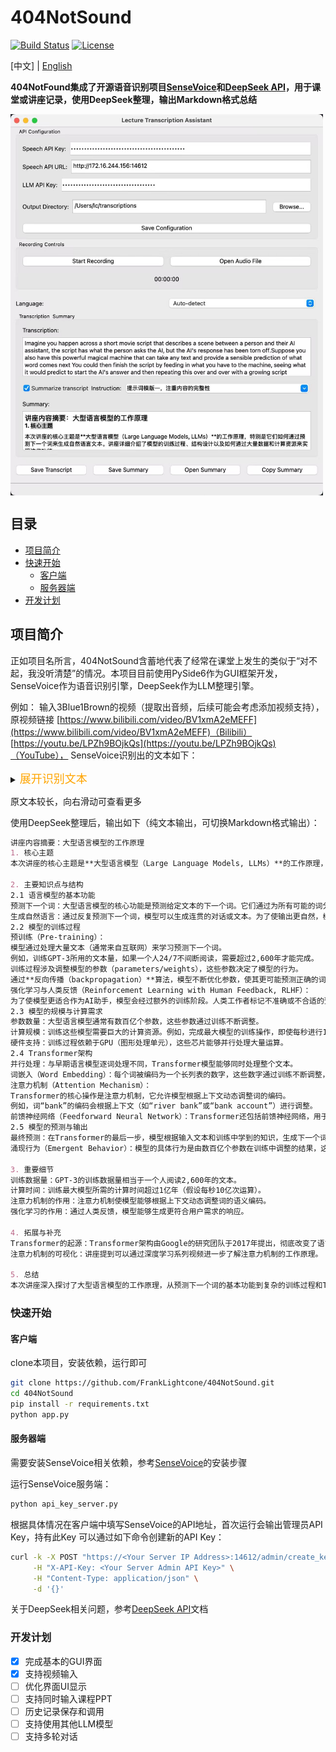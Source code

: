 # 404NotSound

[![Build Status](https://img.shields.io/badge/build-passing-brightgreen.svg)](https://your-build-url) [![License](https://img.shields.io/badge/license-MIT-blue.svg)](LICENSE)

[中文] | [English](../README.md)

**404NotFound集成了开源语音识别项目[SenseVoice](https://github.com/FunAudioLLM/SenseVoice)和[DeepSeek API](https://api-docs.deepseek.com/)，用于课堂或讲座记录，使用DeepSeek整理，输出Markdown格式总结**

[//]: # (![img_1.png]&#40;img_1.png&#41;{:height="50%" width="50%"})
<img src="img_1.png" width = "500" height = "610" alt="overview" align=center />

## 目录

*   [项目简介](#项目简介)
*   [快速开始](#快速开始)
    *   [客户端](#客户端)
    *   [服务器端](#服务器端)
*   [开发计划](#开发计划)

## 项目简介

正如项目名所言，404NotSound含蓄地代表了经常在课堂上发生的类似于“对不起，我没听清楚”的情况。本项目目前使用PySide6作为GUI框架开发，SenseVoice作为语音识别引擎，DeepSeek作为LLM整理引擎。

例如：
输入3Blue1Brown的视频（提取出音频，后续可能会考虑添加视频支持），原视频链接
[https://www.bilibili.com/video/BV1xmA2eMEFF](https://www.bilibili.com/video/BV1xmA2eMEFF)（Bilibili）
[https://youtu.be/LPZh9BOjkQs](https://youtu.be/LPZh9BOjkQs)（YouTube），
SenseVoice识别出的文本如下：
<details> 
<summary><font size="4" color="orange">展开识别文本</font></summary> 
<pre><code class="text-xl">Imagine you happen across a short movie script that describes a scene between a person and their AI assistant,
the script has what the person asks the AI, but the AI's response has been torn off.
Suppose you also have this powerful magical machine that can take any text and provide
a sensible prediction of what word comes next You could then finish the script by
feeding in what you have to the machine, seeing what it would predict to start
the AI's answer and then repeating this over and over with a growing script completing
the dialogue When you interact with a chatbot, this is exactly what's happening a large
language model is a sophisticated mathematical function that predicts what word comes
next for any piece.🎼of text instead of predicting one word with certainty, though, what
it does is assign a probability to all possible next words to build a chatbot What you do
is lay out some text that describes an interaction between a user and a hypothetical AI assistant
you add on whatever the user types in as the first part of that interaction and then you have the
model repeatedly predict the next word that such a hypothetical AI assistant would say in response
and that's what's presented to the user in doing,The output tends to look a lot more natural if
you allow it to select less likely words along the way at random, so what this means is even though
the model itself is deterministic, a given prompt typically gives a different answer each time it's
run.Models learn how to make these predictions by processing an enormous amount of text typically
pulled from the internet for a standard human to read the amount of text that was used to train GPT3,
for example, if they read nonstop 24/7, it would take over 2,600 years, larger models since then train
on much, much more.You can think of training a little bit like tuning the dials on a big machine, the
way that a language model behaves is entirely determined by these many different continuous values,
usually called parameters or weights.🎼Changing those parameters will change the probabilities that
the model gives for the next word on a given input, what puts the large in large language model is 
how they can have hundreds of billions of these parameters.No human ever deliberately sets those
parameters, instead they begin at random, meaning the model just outputs gibberish, but they are
repeatedly refined based on many example pieces of text.One of these training examples could be just
a handful of words, or it could be thousands, but in either case, the way this works is to pass in all
but the last word from that example into the model and compare the prediction that it makes with the
true last word from the example, an algorithm called back propagation is used to tweak all of the
parameters in such a way that it makes the model a little more likely to choose the true last word and
a little less likely to choose all the others.When you do this for many, many trillions of examples, not
only does the model start to give more accurate predictions on the training data, but it also starts to
make more reasonable predictions on text that it's never seen before.Given the huge number of parameters
and the enormous amount of training data, the scale of computation involved in training a large language
model is mind boggling.To illustrate, imagine that you could perform 1 billion editions and multiplications
every single second, how long do you think that it would take for you to do all of the operations involved
in training the largest language models?Do you think it would take a year, maybe something like 10,000
years, The answer is actually much more than that it's well over 100 million years.This is only part of
the story though This whole process is called pre-training The goal of auto completinglet a random passage
of text from the internet is very different from the goal of being a good AI assistant, to address this
chatbots undergo another type of training just as important called reinforcement learning with human feedback Workers flag unhelpful or problematic predictions and their corrections further change the model's parameters, making them more likely to give predictions that users prefer.Looking back at the pretraining though, this staggering amount of computation is only made possible by using special computer chips that are optimized for running many, many operations in parallel known as GPUs. However, not all language models can be easily parallelzed prior to 2017 Most language models would process text one word at a time, but then a team of researchers at Google introduced a new model known as the Transformer.Yeah.🎼Transformers don't read text from the start to the finish They soak it all in at once in parallel The very first step inside a transformer and most other language models for that matter is to associate each word with a long list of numbers The reason for this is that the training process only works with continuous values so you have to somehow encode language using numbers and each of these list of numbers may somehow encode the meaning of the corresponding word What makes transformers unique is their rely.On a special operation known asten.This operation gives all of these lists of numbers a chance to talk to one another and refine the meanings that they encode based on the context around, all done in parallel For example, the numbers encoding the word bank might be changed based on the context surrounding it to somehow encode the more specific notion of a river bank.Transformers typically also include a second type of operation known as a feed forwardward neural network, and this gives the model extra capacity to store more patterns about language learned during training.All of this data repeatedly flows through many different iterations of these two fundamental operations, and as it does so, the hope is that each list of numbers is enriched to encode whatever information might be needed to make an accurate prediction of what word follows in the passage.Yeah.At the end, one final function is performed on the last vector in this sequence, which now has had a chance to be influenced by all the other context from the input text, as well as everything the model learned during training to produce a prediction of the next word again, the model's prediction looks like a probability for every possible next word.🎼Yeah.Although researchers design the framework for how each of these steps work, it's important to understand that the specific behavior is an emergent phenomenon based on how those hundreds of billions of parameters are tuned during training. This makes it incredibly challenging to determine why the model makes the exact predictions that it does What you can see is that when you use large language model predictions to autocomplete a prompt. The words that it generates are uncannily fluent, fascinating and.Even useful.🎼If you're a new viewer and you're curious about more details on how transformers and attention work Boy do I have some material for you One option is to jump into a series I made about deep learning where we visualize and motivate the details of attention and all the other steps in a transformer but also on my second channel I just posted a talk that I gave a couple months ago about this topic for the company T and G in Munich Sometimes I actually prefer the content that I make as a casual talk rather than a produced video, but I leave it up to you which one of,Fel like the better follow on.</code>
</pre> </details>


原文本较长，向右滑动可查看更多

使用DeepSeek整理后，输出如下（纯文本输出，可切换Markdown格式输出）：

```markdown
讲座内容摘要：大型语言模型的工作原理
1. 核心主题
本次讲座的核心主题是**大型语言模型（Large Language Models, LLMs）**的工作原理，特别是它们如何通过预测下一个词来生成自然语言文本。讲座详细介绍了模型的训练过程、结构设计以及如何通过大量数据和计算资源来实现这些功能。

2. 主要知识点与结构
2.1 语言模型的基本功能
预测下一个词：大型语言模型的核心功能是预测给定文本的下一个词。它们通过为所有可能的词分配概率来实现这一点，而不是确定性地选择一个词。
生成自然语言：通过反复预测下一个词，模型可以生成连贯的对话或文本。为了使输出更自然，模型有时会随机选择概率较低的词。
2.2 模型的训练过程
预训练（Pre-training）：
模型通过处理大量文本（通常来自互联网）来学习预测下一个词。
例如，训练GPT-3所用的文本量，如果一个人24/7不间断阅读，需要超过2,600年才能完成。
训练过程涉及调整模型的参数（parameters/weights），这些参数决定了模型的行为。
通过**反向传播（backpropagation）**算法，模型不断优化参数，使其更可能预测正确的词。
强化学习与人类反馈（Reinforcement Learning with Human Feedback, RLHF）：
为了使模型更适合作为AI助手，模型会经过额外的训练阶段。人类工作者标记不准确或不合适的预测，并修正模型，使其更符合用户需求。
2.3 模型的规模与计算需求
参数数量：大型语言模型通常有数百亿个参数，这些参数通过训练不断调整。
计算规模：训练这些模型需要巨大的计算资源。例如，完成最大模型的训练操作，即使每秒进行10亿次运算，也需要超过1亿年。
硬件支持：训练过程依赖于GPU（图形处理单元），这些芯片能够并行处理大量运算。
2.4 Transformer架构
并行处理：与早期语言模型逐词处理不同，Transformer模型能够同时处理整个文本。
词嵌入（Word Embedding）：每个词被编码为一个长列表的数字，这些数字通过训练不断调整，以捕捉词的语义。
注意力机制（Attention Mechanism）：
Transformer的核心操作是注意力机制，它允许模型根据上下文动态调整词的编码。
例如，词“bank”的编码会根据上下文（如“river bank”或“bank account”）进行调整。
前馈神经网络（Feedforward Neural Network）：Transformer还包括前馈神经网络，用于存储更多语言模式。
2.5 模型的预测与输出
最终预测：在Transformer的最后一步，模型根据输入文本和训练中学到的知识，生成下一个词的概率分布。
涌现行为（Emergent Behavior）：模型的具体行为是由数百亿个参数在训练中调整的结果，这使得研究人员难以完全解释模型的预测逻辑。

3. 重要细节
训练数据量：GPT-3的训练数据量相当于一个人阅读2,600年的文本。
计算时间：训练最大模型所需的计算时间超过1亿年（假设每秒10亿次运算）。
注意力机制的作用：注意力机制使模型能够根据上下文动态调整词的语义编码。
强化学习的作用：通过人类反馈，模型能够生成更符合用户需求的响应。

4. 拓展与补充
Transformer的起源：Transformer架构由Google的研究团队于2017年提出，彻底改变了语言模型的处理方式。
注意力机制的可视化：讲座提到可以通过深度学习系列视频进一步了解注意力机制的工作原理。

5. 总结
本次讲座深入探讨了大型语言模型的工作原理，从预测下一个词的基本功能到复杂的训练过程和Transformer架构的设计。通过大量数据和计算资源，这些模型能够生成流畅且自然的语言文本，但其具体行为仍然是一个复杂的涌现现象，难以完全解释。
```

### 快速开始

#### 客户端

clone本项目，安装依赖，运行即可

```bash
git clone https://github.com/FrankLightcone/404NotSound.git
cd 404NotSound
pip install -r requirements.txt
python app.py
```
#### 服务器端
需要安装SenseVoice相关依赖，参考[SenseVoice](https://github.com/FunAudioLLM/SenseVoice)的安装步骤

运行SenseVoice服务端：
```bash
python api_key_server.py
```
根据具体情况在客户端中填写SenseVoice的API地址，首次运行会输出管理员API Key，持有此Key 可以通过如下命令创建新的API Key：
```bash
curl -k -X POST "https://<Your Server IP Address>:14612/admin/create_key" \
     -H "X-API-Key: <Your Server Admin API Key>" \
     -H "Content-Type: application/json" \
     -d '{}'
```

关于DeepSeek相关问题，参考[DeepSeek API](https://api-docs.deepseek.com/)文档


### 开发计划

- [x] 完成基本的GUI界面
- [x] 支持视频输入
- [ ] 优化界面UI显示
- [ ] 支持同时输入课程PPT
- [ ] 历史记录保存和调用
- [ ] 支持使用其他LLM模型
- [ ] 支持多轮对话